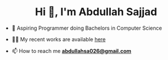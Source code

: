 <!--
### Hi there 👋
**Abdullah-Sajjad026/Abdullah-Sajjad026** is a ✨ _special_ ✨ repository because its `README.md` (this file) appears on your GitHub profile.

Here are some ideas to get you started:

- 🔭 I’m currently working on ...
- 🌱 I’m currently learning ...
- 👯 I’m looking to collaborate on ...
- 🤔 I’m looking for help with ...
- 💬 Ask me about ...
- 📫 How to reach me: ...
- 😄 Pronouns: ...
- ⚡ Fun fact: ...
-->
<h1 align="center">Hi 👋, I'm Abdullah Sajjad</h1>


- 🌱 Aspiring Programmer doing Bachelors in Computer Science

- 👨‍💻 My recent works are available [here](https://abdullahwebdev.netlify.app/)

- 📫 How to reach me **abdullahsa026@gmail.com**








<br>

